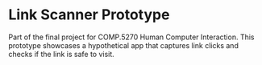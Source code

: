 # Link Scanner Prototype

Part of the final project for COMP.5270 Human Computer Interaction. This prototype showcases a hypothetical app that captures link clicks and checks if the link is safe to visit.